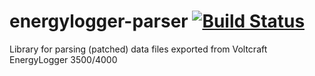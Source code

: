 energylogger-parser [![Build Status](https://secure.travis-ci.org/PSDev/energylogger-parser.png?branch=master)](https://travis-ci.org/PSDev/energylogger-parser)
===================

Library for parsing (patched) data files exported from Voltcraft EnergyLogger 3500/4000